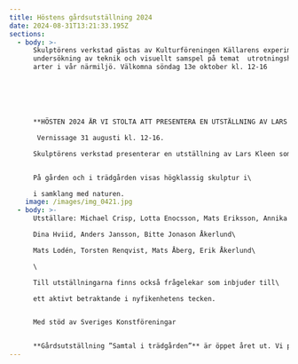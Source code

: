```yaml
---
title: Höstens gårdsutställning 2024
date: 2024-08-31T13:21:33.195Z
sections:
  - body: >-
      Skulptörens verkstad gästas av Kulturföreningen Källarens experimentella
      undersökning av teknik och visuellt samspel på temat  utrotningshotades
      arter i vår närmiljö. Välkomna söndag 13e oktober kl. 12-16






      **HÖSTEN 2024 ÄR VI STOLTA ATT PRESENTERA EN UTSTÄLLNING AV LARS KLEEN** 

       Vernissage 31 augusti kl. 12-16. 

      Skulptörens verkstad presenterar en utställning av Lars Kleen som bygger ett verk speciellt anpassat till verkstadens rymd och stämning. Stora konstverk är kännetecknande för Lars Kleen. Han har en känsla för materialens olika egenskaper som resulterar i avancerade konstruktioner i trä, järn och betong.  De tekniska konstruktionerna hänger samman med ett konstnärligt sökande och utstrålar ett rent sakralt uttryck.


      På gården och i trädgården visas högklassig skulptur i\

      i samklang med naturen.
    image: /images/img_0421.jpg
  - body: >-
      Utställare: Michael Crisp, Lotta Enocsson, Mats Eriksson, Annika Heed\

      Dina Hviid, Anders Jansson, Bitte Jonason Åkerlund\

      Mats Lodén, Torsten Renqvist, Mats Åberg, Erik Åkerlund\

      \

      Till utställningarna finns också frågelekar som inbjuder till\

      ett aktivt betraktande i nyfikenhetens tecken.


      Med stöd av Sveriges Konstföreningar


      **Gårdsutställning ”Samtal i trädgården”** är öppet året ut. Vi presenterar skulptur på gårdsplanen och i trädgården.
---
```

